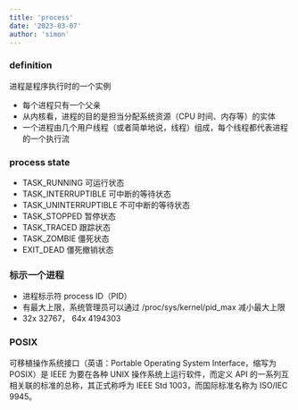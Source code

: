 ```yaml
---
title: 'process'
date: '2023-03-07'
author: 'simon'
---
```


### definition

进程是程序执行时的一个实例

- 每个进程只有一个父亲
- 从内核看，进程的目的是担当分配系统资源（CPU 时间、内存等）的实体
- 一个进程由几个用户线程（或者简单地说，线程）组成，每个线程都代表进程的一个执行流

### process state

- TASK_RUNNING 可运行状态
- TASK_INTERRUPTIBLE 可中断的等待状态
- TASK_UNINTERRUPTIBLE 不可中断的等待状态
- TASK_STOPPED 暂停状态
- TASK_TRACED 跟踪状态
- TASK_ZOMBIE 僵死状态
- EXIT_DEAD 僵死撤销状态

### 标示一个进程

- 进程标示符 process ID（PID）
- 有最大上限，系统管理员可以通过 /proc/sys/kernel/pid_max 减小最大上限
- 32x 32767， 64x 4194303

### POSIX

可移植操作系统接口（英语：Portable Operating System Interface，缩写为 POSIX）是 IEEE 为要在各种 UNIX 操作系统上运行软件，而定义 API 的一系列互相关联的标准的总称，其正式称呼为 IEEE Std 1003，而国际标准名称为 ISO/IEC 9945。
